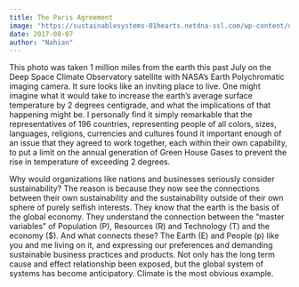 ```yaml
---
title: The Paris Agreement
image: "https://sustainablesystems-01hearts.netdna-ssl.com/wp-content/uploads/2016/01/paris-climate-change-sustainable-systems-earth-nasa.png"
date: 2017-08-07
author: "Nahian"
---
```


This photo was taken 1 million miles from the earth this past July on the Deep Space Climate Observatory satellite with NASA’s Earth Polychromatic imaging camera. It sure looks like an inviting place to live. One might imagine what it would take to increase the earth’s average surface temperature by 2 degrees centigrade, and what the implications of that happening might be. I personally find it simply remarkable that the representatives of 196 countries, representing people of all colors, sizes, languages, religions, currencies and cultures found it important enough of an issue that they agreed to work together, each within their own capability, to put a limit on the annual generation of Green House Gases to prevent the rise in temperature of exceeding 2 degrees.

Why would organizations like nations and businesses seriously consider sustainability? The reason is because they now see the connections between their own sustainability and the sustainability outside of their own sphere of purely selfish interests. They know that the earth is the basis of the global economy. They understand the connection between the “master variables” of Population (P), Resources (R) and Technology (T) and the economy ($). And what connects these? The Earth (E) and People (p) like you and me living on it, and expressing our preferences and demanding sustainable business practices and products. Not only has the long term cause and effect relationship been exposed, but the global system of systems has become anticipatory. Climate is the most obvious example.